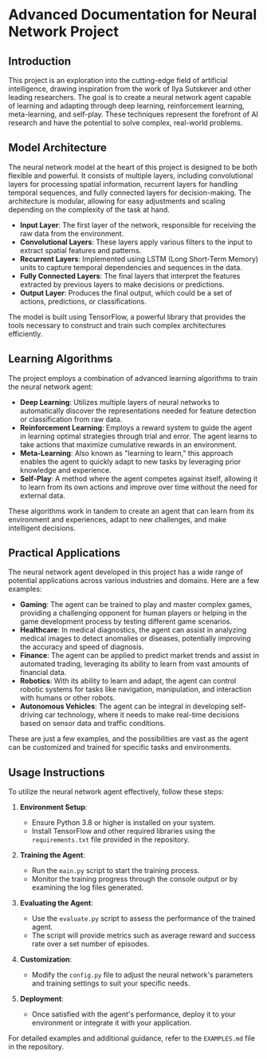 # Advanced Documentation for Neural Network Project

## Introduction
This project is an exploration into the cutting-edge field of artificial intelligence, drawing inspiration from the work of Ilya Sutskever and other leading researchers. The goal is to create a neural network agent capable of learning and adapting through deep learning, reinforcement learning, meta-learning, and self-play. These techniques represent the forefront of AI research and have the potential to solve complex, real-world problems.

## Model Architecture
The neural network model at the heart of this project is designed to be both flexible and powerful. It consists of multiple layers, including convolutional layers for processing spatial information, recurrent layers for handling temporal sequences, and fully connected layers for decision-making. The architecture is modular, allowing for easy adjustments and scaling depending on the complexity of the task at hand.

- **Input Layer**: The first layer of the network, responsible for receiving the raw data from the environment.
- **Convolutional Layers**: These layers apply various filters to the input to extract spatial features and patterns.
- **Recurrent Layers**: Implemented using LSTM (Long Short-Term Memory) units to capture temporal dependencies and sequences in the data.
- **Fully Connected Layers**: The final layers that interpret the features extracted by previous layers to make decisions or predictions.
- **Output Layer**: Produces the final output, which could be a set of actions, predictions, or classifications.

The model is built using TensorFlow, a powerful library that provides the tools necessary to construct and train such complex architectures efficiently.

## Learning Algorithms
The project employs a combination of advanced learning algorithms to train the neural network agent:

- **Deep Learning**: Utilizes multiple layers of neural networks to automatically discover the representations needed for feature detection or classification from raw data.
- **Reinforcement Learning**: Employs a reward system to guide the agent in learning optimal strategies through trial and error. The agent learns to take actions that maximize cumulative rewards in an environment.
- **Meta-Learning**: Also known as "learning to learn," this approach enables the agent to quickly adapt to new tasks by leveraging prior knowledge and experience.
- **Self-Play**: A method where the agent competes against itself, allowing it to learn from its own actions and improve over time without the need for external data.

These algorithms work in tandem to create an agent that can learn from its environment and experiences, adapt to new challenges, and make intelligent decisions.

## Practical Applications
The neural network agent developed in this project has a wide range of potential applications across various industries and domains. Here are a few examples:

- **Gaming**: The agent can be trained to play and master complex games, providing a challenging opponent for human players or helping in the game development process by testing different game scenarios.
- **Healthcare**: In medical diagnostics, the agent can assist in analyzing medical images to detect anomalies or diseases, potentially improving the accuracy and speed of diagnosis.
- **Finance**: The agent can be applied to predict market trends and assist in automated trading, leveraging its ability to learn from vast amounts of financial data.
- **Robotics**: With its ability to learn and adapt, the agent can control robotic systems for tasks like navigation, manipulation, and interaction with humans or other robots.
- **Autonomous Vehicles**: The agent can be integral in developing self-driving car technology, where it needs to make real-time decisions based on sensor data and traffic conditions.

These are just a few examples, and the possibilities are vast as the agent can be customized and trained for specific tasks and environments.

## Usage Instructions
To utilize the neural network agent effectively, follow these steps:

1. **Environment Setup**:
   - Ensure Python 3.8 or higher is installed on your system.
   - Install TensorFlow and other required libraries using the `requirements.txt` file provided in the repository.

2. **Training the Agent**:
   - Run the `main.py` script to start the training process.
   - Monitor the training progress through the console output or by examining the log files generated.

3. **Evaluating the Agent**:
   - Use the `evaluate.py` script to assess the performance of the trained agent.
   - The script will provide metrics such as average reward and success rate over a set number of episodes.

4. **Customization**:
   - Modify the `config.py` file to adjust the neural network's parameters and training settings to suit your specific needs.

5. **Deployment**:
   - Once satisfied with the agent's performance, deploy it to your environment or integrate it with your application.

For detailed examples and additional guidance, refer to the `EXAMPLES.md` file in the repository.